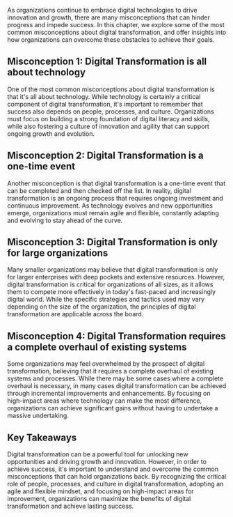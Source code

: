 
As organizations continue to embrace digital technologies to drive innovation and growth, there are many misconceptions that can hinder progress and impede success. In this chapter, we explore some of the most common misconceptions about digital transformation, and offer insights into how organizations can overcome these obstacles to achieve their goals.

Misconception 1: Digital Transformation is all about technology
---------------------------------------------------------------

One of the most common misconceptions about digital transformation is that it's all about technology. While technology is certainly a critical component of digital transformation, it's important to remember that success also depends on people, processes, and culture. Organizations must focus on building a strong foundation of digital literacy and skills, while also fostering a culture of innovation and agility that can support ongoing growth and evolution.

Misconception 2: Digital Transformation is a one-time event
-----------------------------------------------------------

Another misconception is that digital transformation is a one-time event that can be completed and then checked off the list. In reality, digital transformation is an ongoing process that requires ongoing investment and continuous improvement. As technology evolves and new opportunities emerge, organizations must remain agile and flexible, constantly adapting and evolving to stay ahead of the curve.

Misconception 3: Digital Transformation is only for large organizations
-----------------------------------------------------------------------

Many smaller organizations may believe that digital transformation is only for larger enterprises with deep pockets and extensive resources. However, digital transformation is critical for organizations of all sizes, as it allows them to compete more effectively in today's fast-paced and increasingly digital world. While the specific strategies and tactics used may vary depending on the size of the organization, the principles of digital transformation are applicable across the board.

Misconception 4: Digital Transformation requires a complete overhaul of existing systems
----------------------------------------------------------------------------------------

Some organizations may feel overwhelmed by the prospect of digital transformation, believing that it requires a complete overhaul of existing systems and processes. While there may be some cases where a complete overhaul is necessary, in many cases digital transformation can be achieved through incremental improvements and enhancements. By focusing on high-impact areas where technology can make the most difference, organizations can achieve significant gains without having to undertake a massive undertaking.

Key Takeaways
-------------

Digital transformation can be a powerful tool for unlocking new opportunities and driving growth and innovation. However, in order to achieve success, it's important to understand and overcome the common misconceptions that can hold organizations back. By recognizing the critical role of people, processes, and culture in digital transformation, adopting an agile and flexible mindset, and focusing on high-impact areas for improvement, organizations can maximize the benefits of digital transformation and achieve lasting success.
